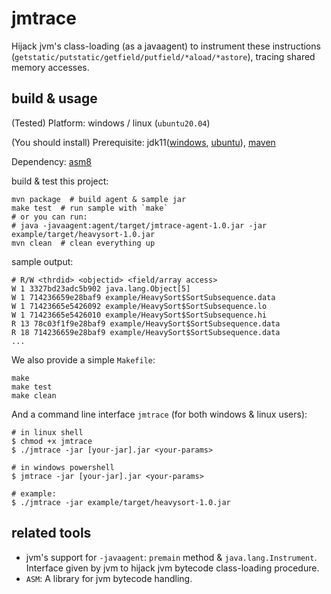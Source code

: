# jmtrace

Hijack jvm's class-loading (as a javaagent) to instrument these instructions (`getstatic/putstatic/getfield/putfield/*aload/*astore`), tracing shared memory accesses.
## build & usage 

(Tested) Platform: windows / linux (`ubuntu20.04`)

(You should install) Prerequisite: jdk11([windows](https://stackoverflow.com/questions/52511778/how-to-install-openjdk-11-on-windows), [ubuntu](https://stackoverflow.com/questions/52504825/how-to-install-jdk-11-under-ubuntu)), [maven](https://maven.apache.org/install.html)

Dependency: [asm8](https://asm.ow2.io/)

build & test this project:

```shell
mvn package  # build agent & sample jar 
make test  # run sample with `make`
# or you can run: 
# java -javaagent:agent/target/jmtrace-agent-1.0.jar -jar example/target/heavysort-1.0.jar  
mvn clean  # clean everything up
```

sample output:

```shell
# R/W <thrdid> <objectid> <field/array access>
W 1 3327bd23adc5b902 java.lang.Object[5]
W 1 714236659e28baf9 example/HeavySort$SortSubsequence.data
W 1 71423665e5426092 example/HeavySort$SortSubsequence.lo
W 1 71423665e5426010 example/HeavySort$SortSubsequence.hi
R 13 78c03f1f9e28baf9 example/HeavySort$SortSubsequence.data
R 18 714236659e28baf9 example/HeavySort$SortSubsequence.data
...
```

We also provide a simple `Makefile`:

```shell
make
make test
make clean
```

And a command line interface `jmtrace` (for both windows & linux users): 

```
# in linux shell
$ chmod +x jmtrace
$ ./jmtrace -jar [your-jar].jar <your-params>

# in windows powershell
$ jmtrace -jar [your-jar].jar <your-params>

# example:
$ ./jmtrace -jar example/target/heavysort-1.0.jar
```

## related tools

* jvm's support for `-javaagent`: `premain` method & `java.lang.Instrument`. Interface given by jvm to hijack jvm bytecode class-loading procedure.
* `ASM`: A library for jvm bytecode handling.
